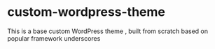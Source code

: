 # custom-wordpress-theme
This is a base custom WordPress theme , built from scratch based on popular framework underscores 
